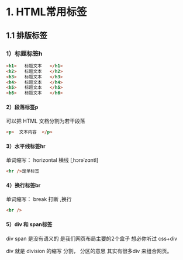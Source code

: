 # 1. HTML常用标签

## 1.1 排版标签

### 1）标题标签h

```html
<h1>   标题文本   </h1>
<h2>   标题文本   </h2>
<h3>   标题文本   </h3>
<h4>   标题文本   </h4>
<h5>   标题文本   </h5>
<h6>   标题文本   </h6>
```

#### 2）段落标签p

可以把 HTML 文档分割为若干段落

```html
<p>  文本内容  </p>
```

#### 3）水平线标签hr

单词缩写：  horizontal  横线    [ˌhɔrəˈzɑntl]

```html
<hr />是单标签
```

#### 4）换行标签br

单词缩写：  break   打断 ,换行

```html
<br />
```

#### 5）div 和  span标签

div   span    是没有语义的     是我们网页布局主要的2个盒子   想必你听过  css+div

div 就是  division  的缩写   分割， 分区的意思  其实有很多div 来组合网页。
